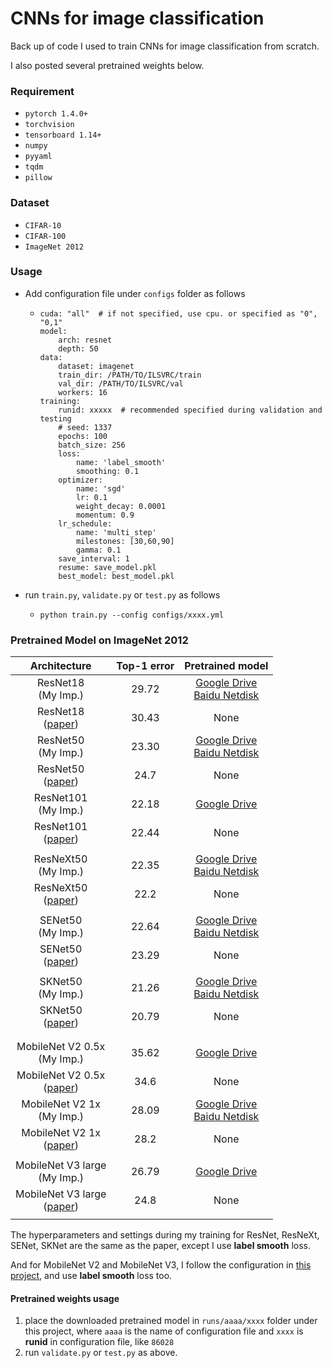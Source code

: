 # CNNs for image classification
Back up of code I used to train CNNs for image classification from scratch.

I also posted several pretrained weights below.

### Requirement
- `pytorch 1.4.0+`
- `torchvision`
- `tensorboard 1.14+`
- `numpy`
- `pyyaml`
- `tqdm`
- `pillow`

### Dataset
- `CIFAR-10`
- `CIFAR-100`
- `ImageNet 2012`

### Usage
- Add configuration file under `configs` folder as follows
  - ```
    cuda: "all"  # if not specified, use cpu. or specified as "0", "0,1"
    model:
        arch: resnet
        depth: 50
    data:
        dataset: imagenet
        train_dir: /PATH/TO/ILSVRC/train
        val_dir: /PATH/TO/ILSVRC/val
        workers: 16
    training:
        runid: xxxxx  # recommended specified during validation and testing
        # seed: 1337
        epochs: 100
        batch_size: 256
        loss:
            name: 'label_smooth'
            smoothing: 0.1
        optimizer:
            name: 'sgd'
            lr: 0.1
            weight_decay: 0.0001
            momentum: 0.9
        lr_schedule:
            name: 'multi_step'
            milestones: [30,60,90]
            gamma: 0.1
        save_interval: 1
        resume: save_model.pkl
        best_model: best_model.pkl
    ```
- run `train.py`, `validate.py` or `test.py` as follows
  - ```shell script
    python train.py --config configs/xxxx.yml
    ``` 
    
### Pretrained Model on ImageNet 2012

| Architecture | Top-1 error | Pretrained model|
| :----: | :----: | :----: |
| ResNet18 <br> (My Imp.)| 29.72 | [Google Drive](https://drive.google.com/open?id=1Sw9TUBtgRQDLNxpJupMnv6FTtOKgnlxI) <br>[Baidu Netdisk](https://pan.baidu.com/s/1fPsWBkb_Lh_bniYmt7DL-w) |
| ResNet18 <br> ([paper](https://arxiv.org/abs/1512.03385))| 30.43 | None |
| ResNet50 <br> (My Imp.)| 23.30 | [Google Drive](https://drive.google.com/open?id=1XreMz36IpUiEDsJtyU7t_QPKOs4JTB_C) <br>[Baidu Netdisk](https://pan.baidu.com/s/197FBBOgYPc1oxEsDkeo4Rg) |
| ResNet50 <br> ([paper](https://arxiv.org/abs/1512.03385))| 24.7 | None |
| ResNet101 <br> (My Imp.)| 22.18 | [Google Drive](https://drive.google.com/open?id=1Vrfl-Z590jGcFIn1-7Cz9lfgqD1sJ1hm) |
| ResNet101 <br> ([paper](https://arxiv.org/abs/1512.03385))| 22.44 | None |
||
| ResNeXt50 <br> (My Imp.) | 22.35 | [Google Drive](https://drive.google.com/open?id=1lI8Hi-XvJ42aBastq6FI3DhKU2sK92FH) <br>[Baidu Netdisk](https://pan.baidu.com/s/1t3gkJjPxfRFWWuE_C4U5rw) |
| ResNeXt50 <br> ([paper](https://arxiv.org/abs/1611.05431)) | 22.2 | None |
||
| SENet50 <br> (My Imp.) | 22.64 | [Google Drive](https://drive.google.com/open?id=1Oyyhb43Y2kbGjT1EEgal-cm8fYQAemuj) <br>[Baidu Netdisk](https://pan.baidu.com/s/1tyfin8SqftpmzYhMvU2wxw) |
| SENet50 <br> ([paper](https://arxiv.org/abs/1709.01507)) | 23.29 | None |
||
| SKNet50 <br> (My Imp.) | 21.26 | [Google Drive](https://drive.google.com/open?id=1h6NIwSemMrFDk4DWT7-Zdm9kolHljyZU) <br>[Baidu Netdisk](https://pan.baidu.com/s/1XTuMDqFuzljxmlfC2TKTyg) |
| SKNet50 <br> ([paper](https://arxiv.org/abs/1903.06586)) | 20.79 | None |
||
||
| MobileNet V2 0.5x <br> (My Imp.) | 35.62 | [Google Drive](https://drive.google.com/open?id=1Ve2EuZPOZIEPZulQaNXHQb0Xl6trcSby) |
| MobileNet V2 0.5x <br> ([paper](https://arxiv.org/abs/1801.04381)) | 34.6 | None |
| MobileNet V2 1x <br> (My Imp.) | 28.09 | [Google Drive](https://drive.google.com/open?id=18HMPfrhdFO2PRHVrm8PMZFDNJZ1QeMKB) <br>[Baidu Netdisk](https://pan.baidu.com/s/1yKD_2IEuEw8cZ9N4gkg6UA) |
| MobileNet V2 1x <br> ([paper](https://arxiv.org/abs/1801.04381)) | 28.2 | None |
||
| MobileNet V3 large <br> (My Imp.) | 26.79 | [Google Drive](https://drive.google.com/file/d/1-bPoxyg9FEczBXjoJZJZiPmYAdOm2iQs) |
| MobileNet V3 large <br> ([paper](https://arxiv.org/abs/1905.02244)) | 24.8 | None |
||
The hyperparameters and settings during my training for ResNet, ResNeXt, SENet, SKNet are the same as the paper, except I use **label smooth** loss.

And for MobileNet V2 and MobileNet V3, I follow the configuration in [this project](https://github.com/d-li14/mobilenetv2.pytorch#training), and use **label smooth** loss too.


#### Pretrained weights usage
1. place the downloaded pretrained model in `runs/aaaa/xxxx` folder under this project, 
where `aaaa` is the name of configuration file and `xxxx` is **runid** in configuration file, like `86028`
2. run `validate.py` or `test.py` as above.

